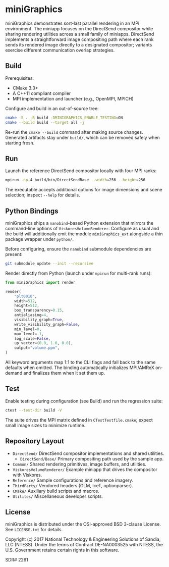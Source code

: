 # miniGraphics

miniGraphics demonstrates sort-last parallel rendering in an MPI environment.
The miniapp focuses on the DirectSend compositor while sharing rendering
utilities across a small family of miniapps. DirectSend implements a
straightforward image compositing path where each rank sends its rendered
image directly to a designated compositor; variants exercise different
communication overlap strategies.

## Build

Prerequisites:

  * CMake 3.3+
  * A C++11 compliant compiler
  * MPI implementation and launcher (e.g., OpenMPI, MPICH)

Configure and build in an out-of-source tree:

```sh
cmake -S . -B build -DMINIGRAPHICS_ENABLE_TESTING=ON
cmake --build build --target all -j
```

Re-run the `cmake --build` command after making source changes. Generated
artifacts stay under `build/`, which can be removed safely when starting fresh.

## Run

Launch the reference DirectSend compositor locally with four MPI ranks:

```sh
mpirun -np 4 build/bin/DirectSendBase --width=256 --height=256
```

The executable accepts additional options for image dimensions and scene
selection; inspect `--help` for details.

## Python Bindings

miniGraphics ships a `nanobind`-based Python extension that mirrors the
command-line options of `ViskoresVolumeRenderer`. Configure as usual and the
build will additionally emit the module `miniGraphics_ext` alongside a thin
package wrapper under `python/`.

Before configuring, ensure the `nanobind` submodule dependencies are present:

```sh
git submodule update --init --recursive
```

Render directly from Python (launch under `mpirun` for multi-rank runs):

```python
from miniGraphics import render

render(
    "plt0010",
    width=512,
    height=512,
    box_transparency=0.15,
    antialiasing=4,
    visibility_graph=True,
    write_visibility_graph=False,
    min_level=0,
    max_level=-1,
    log_scale=False,
    up_vector=(0.0, 1.0, 0.0),
    output="volume.ppm",
)
```

All keyword arguments map 1:1 to the CLI flags and fall back to the same
defaults when omitted. The binding automatically initializes MPI/AMReX on-demand
and finalizes them when it set them up.

## Test

Enable testing during configuration (see Build) and run the regression suite:

```sh
ctest --test-dir build -V
```

The suite drives the MPI matrix defined in `CTestTestfile.cmake`; expect small
image sizes to minimize runtime.

## Repository Layout

  * `DirectSend/` DirectSend compositor implementations and shared utilities.
    - `DirectSend/Base/` Primary compositing path used by the sample app.
  * `Common/` Shared rendering primitives, image buffers, and utilities.
  * `ViskoresVolumeRenderer/` Example miniapp that drives the compositor with Viskores.
  * `Reference/` Sample configurations and reference imagery.
  * `ThirdParty/` Vendored headers (GLM, IceT, optionparser).
  * `CMake/` Auxiliary build scripts and macros.
  * `Utilites/` Miscellaneous developer scripts.

## License

miniGraphics is distributed under the OSI-approved BSD 3-clause License.
See `LICENSE.txt` for details.

Copyright (c) 2017
National Technology & Engineering Solutions of Sandia, LLC (NTESS). Under
the terms of Contract DE-NA0003525 with NTESS, the U.S. Government retains
certain rights in this software.

SDR# 2261

